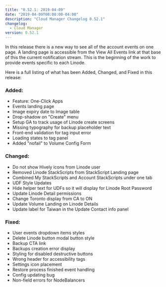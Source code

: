 ```yaml
---
title: "0.52.1: 2019-04-09"
date: "2019-04-09T08:00:00-04:00"
description: "Cloud Manager Changelog 0.52.1"
changelog:
  - Cloud Manager
version: 0.52.1
---
```


In this release there is a new way to see all of the account events on one page. A landing page is accessible from the View All Events link at that base of this the current notification stream. This is the beginning of the work to provide events specific to each Linode.

Here is a full listing of what has been Added, Changed, and Fixed in this release:

### Added:

- Feature: One-Click Apps
- Events landing page
- Image expiry date to Image table
- Drop-shadow on "Create" menu
- Setup GA to track usage of Linode create screens
- Missing typography for backup placeholder text
- Front-end validation for tag input error
- Loading states to tag panel
- Added "nofail" to Volume Config Form

### Changed:

- Do not show Hively icons from Linode user
- Removed Linode StackScripts from StackScript Landing page
- Combined My StackScripts and Account StackScripts under one tab
- UDF Style Updates
- Hide helper text for UDFs so it will display for Linode Root Password
- Update Linode Detail permissions
- Change Toronto display from CA to ON
- Update Volume Landing on Linode Details
- Update label for Taiwan in the Update Contact info panel

### Fixed:

- User events dropdown items styles
- Delete Linode button modal button style
- Backup CTA link
- Backups creation error display
- Styling for disabled destructive buttons
- Wrong header for accessibility tags
- Settings icon placement
- Restore process finished event handling
- Config updating bug
- Non-field errors for NodeBalancers
